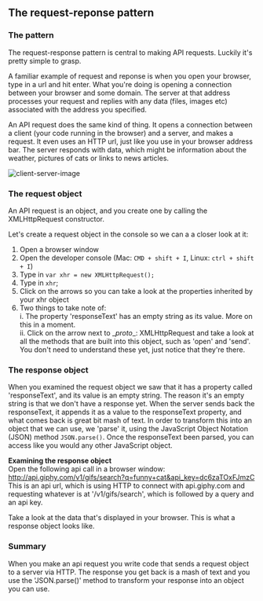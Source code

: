 ## The request-reponse pattern

### The pattern
The request-response pattern is central to making API requests. Luckily it's pretty simple to grasp.

A familiar example of request and reponse is when you open your browser, type in a url and hit enter. What you're doing is opening a connection between your browser and some domain. The server at that address processes your request and replies with any data (files, images etc) associated with the address you specified.  

An API request does the same kind of thing. It opens a connection between a client (your code running in the browser) and a server, and makes a request. It even uses an HTTP url, just like you use in your browser address bar. The server responds with data, which might be information about the weather, pictures of cats or links to news articles.

![client-server-image](https://developer.mozilla.org/files/4291/client-server.png)  

### The request object
An API request is an object, and you create one by calling the XMLHttpRequest constructor.  

Let's create a request object in the console so we can a a closer look at it:  
1. Open a browser window  
2. Open the developer console (Mac: `CMD + shift + I`, Linux: `ctrl + shift + I`)
3. Type in `var xhr = new XMLHttpRequest();`
4. Type in `xhr`;
5. Click on the arrows so you can take a look at the properties inherited by your xhr object
6. Two things to take note of:  
  i. The property 'responseText' has an empty string as its value. More on this in a moment.  
  ii. Click on the arrow next to \__proto__: XMLHttpRequest and take a look at all the methods that are built into this object, such as 'open' and 'send'. You don't need to understand these yet, just notice that they're there.


### The response object
When you examined the request object we saw that it has a property called 'responseText', and its value is an empty string. The reason it's an empty string is that we don't have a response yet. When the server sends back the responseText, it appends it as a value to the responseText property, and what comes back is great bit mash of text. In order to transform this into an object that we can use, we 'parse' it, using the JavaScript Object Notation (JSON) method `JSON.parse()`. Once the responseText been parsed, you can access like you would any other JavaScript object.

**Examining the response object**  
Open the following api call in a browser window:   
http://api.giphy.com/v1/gifs/search?q=funny+cat&api_key=dc6zaTOxFJmzC  
This is an api url, which is using HTTP to connect with api.giphy.com and requesting whatever is at '/v1/gifs/search', which is followed by a query and an api key.

Take a look at the data that's displayed in your browser. This is what a response object looks like.

### Summary
When you make an api request you write code that sends a request object to a server via HTTP. The response you get back is a mash of text and you use the 'JSON.parse()' method to transform your response into an object you can use.
